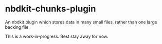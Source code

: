 # nbdkit-chunks-plugin
An nbdkit plugin which stores data in many small files, rather than one large backing file.

This is a work-in-progress.  Best stay away for now.
